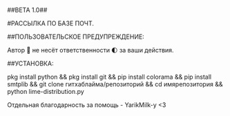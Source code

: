 ##BETA 1.0##

#РАССЫЛКА ПО БАЗЕ ПОЧТ.

##ПОЛЬЗОВАТЕЛЬСКОЕ ПРЕДУПРЕЖДЕНИЕ:

Автор 📕 не несёт ответственности 🌓 за ваши действия.

##УСТАНОВКА:

pkg install python && pkg install git && pip install colorama && pip install smtplib && git clone гитхаблайма/репозиторий && cd имярепозитория && python lime-distribution.py






Отдельная благодарность за помощь - YarikMilk-у <3
